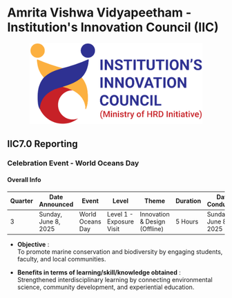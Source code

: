 # Amrita Vishwa Vidyapeetham - Institution's Innovation Council (IIC)

<p align="center">
  <img src="https://raw.githubusercontent.com/AVV-IIC/Admin/refs/heads/main/Assets/logo/IIC.png" alt="IIC Logo" width=400 />
</p>

## IIC7.0 Reporting
### Celebration Event - World Oceans Day  

#### Overall Info  

| Quarter | Date Announced | Event | Level | Theme | Duration | Date Conducted | Participants | Faculty | External | Contact | Organiser |
|---------|----------------|-------|-------|-------|----------|----------------|--------------|---------|----------|---------|-----------|
| 3 | Sunday, June 8, 2025 | World Oceans Day | Level 1 - Exposure Visit | Innovation & Design (Offline) | 5 Hours | Sunday, June 8, 2025 | Students: 55 | Faculty: 15 | External: 10 | - | Institute Council |

- **Objective** :  
  To promote marine conservation and biodiversity by engaging students, faculty, and local communities.  

- **Benefits in terms of learning/skill/knowledge obtained** :  
  Strengthened interdisciplinary learning by connecting environmental science, community development, and experiential education.  
